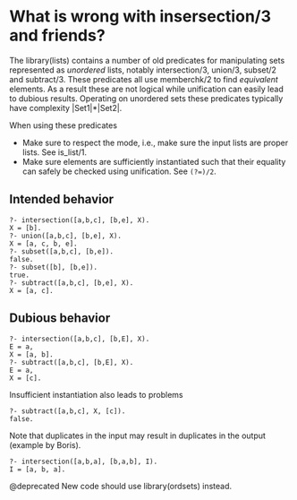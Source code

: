 # What is wrong with insersection/3 and friends?

The library(lists) contains a number of old predicates for manipulating
sets represented as _unordered_ lists, notably intersection/3, union/3,
subset/2 and subtract/3. These predicates all use memberchk/2 to find
_equivalent_ elements. As a result these are not logical while
unification can easily lead to dubious results. Operating on unordered
sets these predicates typically have complexity |Set1|*|Set2|.

When using these predicates

  - Make sure to respect the mode, i.e., make sure the input lists
    are proper lists.  See is_list/1.
  - Make sure elements are sufficiently instantiated such that their
    equality can safely be checked using unification.  See `(?=)/2`.


## Intended behavior

```
?- intersection([a,b,c], [b,e], X).
X = [b].
?- union([a,b,c], [b,e], X).
X = [a, c, b, e].
?- subset([a,b,c], [b,e]).
false.
?- subset([b], [b,e]).
true.
?- subtract([a,b,c], [b,e], X).
X = [a, c].
```

## Dubious behavior

```
?- intersection([a,b,c], [b,E], X).
E = a,
X = [a, b].
?- subtract([a,b,c], [b,E], X).
E = a,
X = [c].
```

Insufficient instantiation also leads to problems


```
?- subtract([a,b,c], X, [c]).
false.
```

Note that duplicates in the input may result in duplicates in the output
(example by Boris).

```
?- intersection([a,b,a], [b,a,b], I).
I = [a, b, a].
```

@deprecated New code should use library(ordsets) instead.
